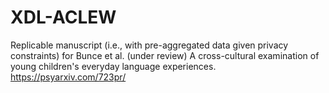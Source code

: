 # XDL-ACLEW
Replicable manuscript (i.e., with pre-aggregated data given privacy constraints) for Bunce et al. (under review) A cross-cultural examination of young children's everyday language experiences. https://psyarxiv.com/723pr/
